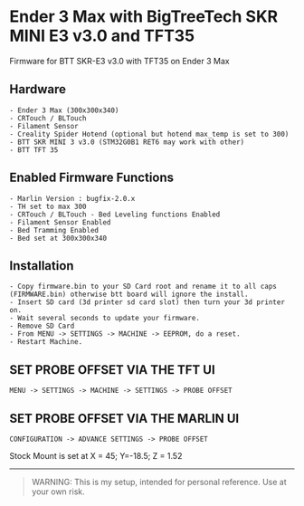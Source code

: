 # Ender 3 Max with BigTreeTech SKR MINI E3 v3.0 and TFT35

Firmware for BTT SKR-E3 v3.0 with TFT35 on Ender 3 Max
 

## Hardware 
    - Ender 3 Max (300x300x340)
    - CRTouch / BLTouch
    - Filament Sensor
    - Creality Spider Hotend (optional but hotend max_temp is set to 300)
    - BTT SKR MINI 3 v3.0 (STM32G0B1 RET6 may work with other)
    - BTT TFT 35

## Enabled Firmware Functions
    - Marlin Version : bugfix-2.0.x
    - TH set to max 300
    - CRTouch / BLTouch - Bed Leveling functions Enabled
    - Filament Sensor Enabled
    - Bed Tramming Enabled
    - Bed set at 300x300x340


## Installation
    - Copy firmware.bin to your SD Card root and rename it to all caps (FIRMWARE.bin) otherwise btt board will ignore the install.
    - Insert SD card (3d printer sd card slot) then turn your 3d printer on.
    - Wait several seconds to update your firmware. 
    - Remove SD Card
    - From MENU -> SETTINGS -> MACHINE -> EEPROM, do a reset.
    - Restart Machine.


## SET PROBE OFFSET VIA THE TFT UI

    MENU -> SETTINGS -> MACHINE -> SETTINGS -> PROBE OFFSET
    

## SET PROBE OFFSET VIA THE MARLIN UI

    CONFIGURATION -> ADVANCE SETTINGS -> PROBE OFFSET

Stock Mount is set at X = 45; Y=-18.5; Z = 1.52

---
> WARNING: This is my setup, intended for personal reference. Use at your own risk.

